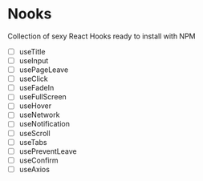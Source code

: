 # Nooks

Collection of sexy React Hooks ready to install with NPM

- [ ] useTitle
- [ ] useInput
- [ ] usePageLeave
- [ ] useClick
- [ ] useFadeIn
- [ ] useFullScreen
- [ ] useHover
- [ ] useNetwork
- [ ] useNotification
- [ ] useScroll
- [ ] useTabs
- [ ] usePreventLeave
- [ ] useConfirm
- [ ] useAxios
